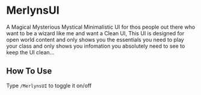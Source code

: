 # MerlynsUI

A Magical Mysterious Mystical Minimalistic UI for thos people out there who want to be a wizard like me and want a Clean UI, This UI is designed for open world content and only shows you the essentials you need to play your class and only shows you infomation you absolutely need to see to keep the UI clean...

## How To Use

Type `/MerlynsUI` to toggle it on/off
